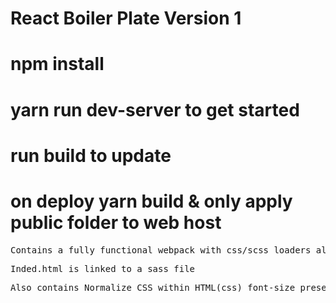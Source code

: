 # React Boiler Plate Version 1 

# npm install
# yarn run dev-server to get started
# run build to update
# on deploy yarn build & only apply public folder to web host

<pre>Contains a fully functional webpack with css/scss loaders along with babel es6/react/new es6 transform class presets</pre>
<pre>Inded.html is linked to a sass file</pre>
<pre>Also contains Normalize CSS within HTML(css) font-size preset to 62.5% to cater to rems;</pre>


